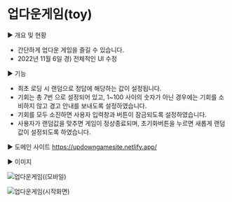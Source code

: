 # 업다운게임(toy)

▶ 개요 및 현황
- 간단하게 업다운 게임을 즐길 수 있습니다.
- 2022년 11월 6일 경) 전체적인 UI 수정


▶ 기능
- 최초 로딩 시 랜덤으로 정답에 해당하는 값이 설정됩니다.
- 기회는 총 7번 으로 설정되어 있고, 1~100 사이의 숫자가 아닌 경우에는 기회를 소비하지 않고 경고 안내를 보내도록 설정하였습니다.
- 기회를 모두 소진하면 사용자 입력창과 버튼이 잠금되도록 설정하였습니다.
- 사용자가 랜덤값을 맞추면 게임이 정상종료되며, 초기화버튼을 누르면 새롭게 랜덤값이 설정되도록 하였습니다.

▶ 도메인 사이트
https://updowngamesite.netlify.app/

▶ 이미지


![업다운게임((모바일)](https://user-images.githubusercontent.com/107159871/200167562-7cf5950b-245e-4259-b4d1-c849ec040a58.PNG)


![업다운게임(시작화면)](https://user-images.githubusercontent.com/107159871/200167565-f7644460-de80-4bc5-a9ec-e4a8c0413c0d.PNG)
